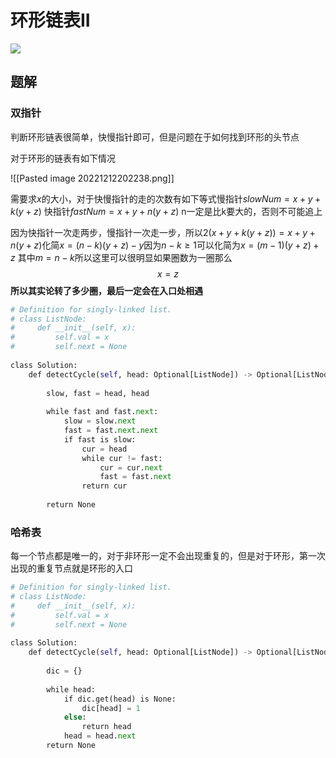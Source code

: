 # 环形链表II

![](Pasted%20image%2020221212191852.png)

## 题解

### 双指针

判断环形链表很简单，快慢指针即可，但是问题在于如何找到环形的头节点

对于环形的链表有如下情况

![[Pasted image 20221212202238.png]]

需要求$x$的大小，对于快慢指针的走的次数有如下等式慢指针$slowNum = x+y+k(y+z)$ 快指针$fastNum = x+y+n(y+z)$    n一定是比k要大的，否则不可能追上

因为快指针一次走两步，慢指针一次走一步，所以$2(x+y+k(y+z))=x+y+n(y+z)$化简$x=(n-k)(y+z)-y$因为$n-k\geqslant 1$可以化简为$x=(m-1)(y+z)+z$ 其中$m=n-k$所以这里可以很明显如果圈数为一圈那么$$x=z$$
**所以其实论转了多少圈，最后一定会在入口处相遇**

```python
# Definition for singly-linked list.
# class ListNode:
#     def __init__(self, x):
#         self.val = x
#         self.next = None
  
class Solution:
	def detectCycle(self, head: Optional[ListNode]) -> Optional[ListNode]:
	
		slow, fast = head, head
	
		while fast and fast.next:
			slow = slow.next
			fast = fast.next.next
			if fast is slow:
				cur = head
				while cur != fast:
					cur = cur.next
					fast = fast.next
				return cur
	
		return None
```


### 哈希表

每一个节点都是唯一的，对于非环形一定不会出现重复的，但是对于环形，第一次出现的重复节点就是环形的入口

```python
# Definition for singly-linked list.
# class ListNode:
#     def __init__(self, x):
#         self.val = x
#         self.next = None
  
class Solution:
	def detectCycle(self, head: Optional[ListNode]) -> Optional[ListNode]:
	
		dic = {}
	
		while head:
			if dic.get(head) is None:
				dic[head] = 1
			else:
				return head
			head = head.next
		return None
```